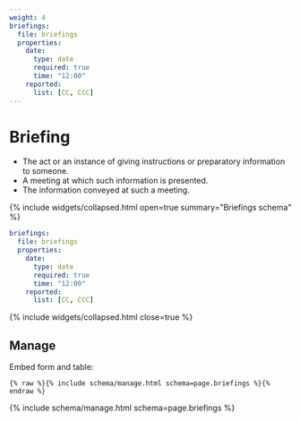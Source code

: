 ```yaml
---
weight: 4
briefings:
  file: briefings
  properties:
    date:
      type: date
      required: true
      time: "12:00"
    reported:
      list: [CC, CCC]
---
```


# Briefing

- The act or an instance of giving instructions or preparatory information to someone.
- A meeting at which such information is presented.
- The information conveyed at such a meeting.

{% include widgets/collapsed.html open=true summary="Briefings schema" %}

```yml
briefings:
  file: briefings
  properties:
    date:
      type: date
      required: true
      time: "12:00"
    reported:
      list: [CC, CCC]
```

{% include widgets/collapsed.html close=true %}

## Manage

Embed form and table:

```liquid
{% raw %}{% include schema/manage.html schema=page.briefings %}{% endraw %}
```

{% include schema/manage.html schema=page.briefings %}